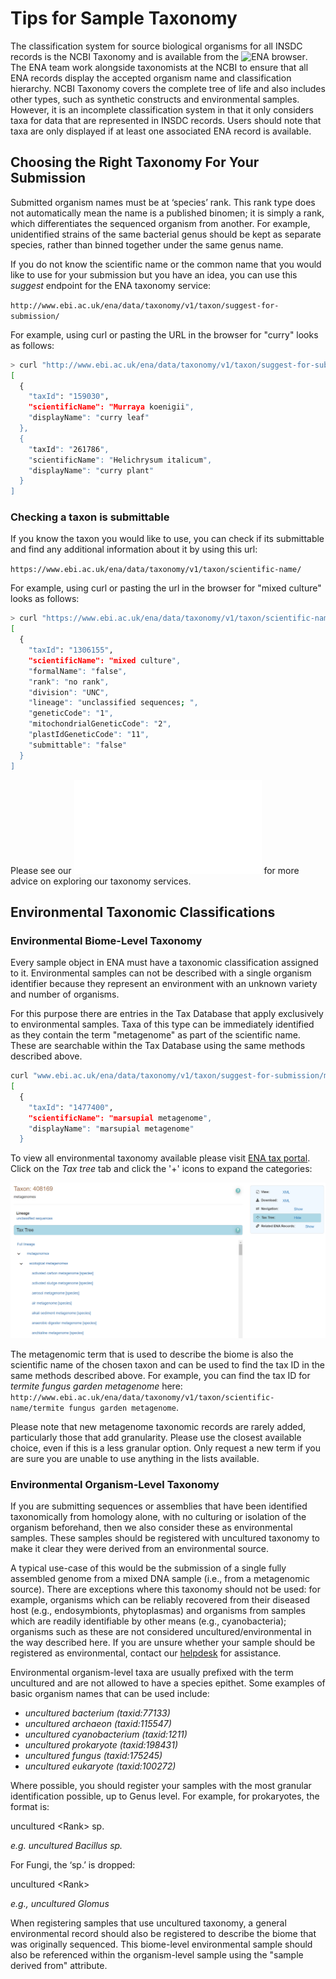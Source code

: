 # Tips for Sample Taxonomy

The classification system for source biological organisms for all INSDC records is the NCBI Taxonomy and 
is available from the ![ENA browser](https://www.ebi.ac.uk/ena/browser/view/Taxon:9606). The ENA team work 
alongside taxonomists at the NCBI to ensure that all ENA records display the accepted organism name and 
classification hierarchy. NCBI Taxonomy covers the complete tree of life and also includes other types, 
such as synthetic constructs and environmental samples. However, it is an incomplete classification system 
in that it only considers taxa for data that are represented in INSDC records. Users should note that taxa 
are only displayed if at least one associated ENA record is available.

## Choosing the Right Taxonomy For Your Submission

Submitted organism names must be at ‘species’ rank. This rank type does not automatically mean the name 
is a published binomen; it is simply a rank, which differentiates the sequenced organism from another. 
For example, unidentified strains of the same bacterial genus should be kept as separate species, 
rather than binned together under the same genus name.

If you do not know the scientific name or the common name that you would like to use for your submission but you 
have an idea, you can use this *suggest* endpoint for the ENA taxonomy service:
 
 `http://www.ebi.ac.uk/ena/data/taxonomy/v1/taxon/suggest-for-submission/`

For example, using curl or pasting the URL in the browser for "curry" looks as follows:

```bash
> curl "http://www.ebi.ac.uk/ena/data/taxonomy/v1/taxon/suggest-for-submission/curry"
[
  {
    "taxId": "159030",
    "scientificName": "Murraya koenigii",
    "displayName": "curry leaf"
  },
  {
    "taxId": "261786",
    "scientificName": "Helichrysum italicum",
    "displayName": "curry plant"
  }
]
```

### Checking a taxon is submittable

If you know the taxon you would like to use, you can check if its submittable and find any additional information 
 about it by using this url:

`https://www.ebi.ac.uk/ena/data/taxonomy/v1/taxon/scientific-name/`

For example, using curl or pasting the url in the browser for "mixed culture" looks as follows:

```bash
> curl "https://www.ebi.ac.uk/ena/data/taxonomy/v1/taxon/scientific-name/mixed%20culture"
[
  {
    "taxId": "1306155",
    "scientificName": "mixed culture",
    "formalName": "false",
    "rank": "no rank",
    "division": "UNC",
    "lineage": "unclassified sequences; ",
    "geneticCode": "1",
    "mitochondrialGeneticCode": "2",
    "plastIdGeneticCode": "11",
    "submittable": "false"
  }
]
```

Please see our ![guide on exploring taxonomy](../retrieval/taxonomy.html) for more advice on exploring our 
taxonomy services.


## Environmental Taxonomic Classifications

### Environmental Biome-Level Taxonomy

Every sample object in ENA must have a taxonomic classification assigned to it. Environmental samples can not be described with a single organism identifier because they represent an environment with an unknown variety and number of organisms.

For this purpose there are entries in the Tax Database that apply exclusively to environmental samples. Taxa of this type can be immediately identified as they contain the term "metagenome" as part of the scientific name. These are searchable within the Tax Database using the same methods described above.

```bash
curl "www.ebi.ac.uk/ena/data/taxonomy/v1/taxon/suggest-for-submission/marsupial%20meta"
[
  {
    "taxId": "1477400",
    "scientificName": "marsupial metagenome",
    "displayName": "marsupial metagenome"
  }
```

To view all environmental taxonomy available please visit [ENA tax portal](https://www.ebi.ac.uk/ena/data/view/Taxon:408169). Click on the *Tax tree* tab and click the '+' icons to expand the categories:

![metagenome](images/tax_p01.png)

 The metagenomic term that is used to describe the biome is also the scientific name of the chosen taxon and can be used to find the tax ID in the same methods described above. For example, you can find the tax ID for *termite fungus garden metagenome* here:
 `http://www.ebi.ac.uk/ena/data/taxonomy/v1/taxon/scientific-name/termite fungus garden metagenome`.

 Please note that new metagenome taxonomic records are rarely added, particularly those that add granularity. Please use the closest available choice, even if this is a less granular option. Only request a new term if you are sure you are unable to use anything in the lists available.

### Environmental Organism-Level Taxonomy

If you are submitting sequences or assemblies that have been identified taxonomically from homology alone, with no culturing or isolation of the organism beforehand, then we also consider these as environmental samples. These samples should be registered with uncultured taxonomy to make it clear they were derived from an environmental source.

A typical use-case of this would be the submission of a single fully assembled genome from a mixed DNA sample (i.e., from a metagenomic source).  There are exceptions where this taxonomy should not be used: for example, organisms which can be reliably recovered from their diseased host (e.g., endosymbionts, phytoplasmas) and organisms from samples which are readily identifiable by other means (e.g., cyanobacteria); organisms such as these are not considered uncultured/environmental in the way described here. If you are unsure whether your sample should be registered as environmental, contact our [helpdesk](https://www.ebi.ac.uk/ena/browser/support) for assistance.

Environmental organism-level taxa are usually prefixed with the term uncultured and are not allowed to have a species epithet. Some examples of basic organism names that can be used include:

- *uncultured bacterium  (taxid:77133)*
- *uncultured archaeon  (taxid:115547)*
- *uncultured cyanobacterium  (taxid:1211)*
- *uncultured prokaryote  (taxid:198431)*
- *uncultured fungus  (taxid:175245)*
- *uncultured eukaryote  (taxid:100272)*

Where possible, you should register your samples with the most granular identification possible, up to Genus level. For example, for prokaryotes, the format is:

uncultured \<Rank\> sp.

*e.g. uncultured Bacillus sp.*

 For Fungi, the ‘sp.’ is dropped:

uncultured \<Rank\>

*e.g., uncultured Glomus*

When registering samples that use uncultured taxonomy, a general environmental record should also be registered to describe the biome that was originally sequenced. This biome-level environmental sample should also be referenced within the organism-level sample using the "sample derived from" attribute.
